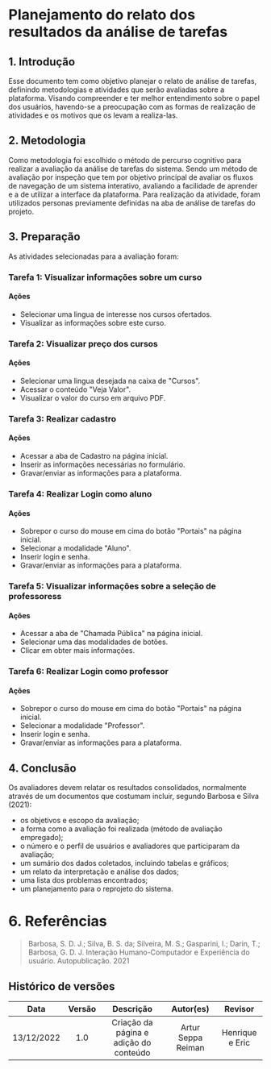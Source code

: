 # Planejamento do relato dos resultados da análise de tarefas

## 1. Introdução

Esse documento tem como objetivo planejar o relato de análise de tarefas, definindo metodologias e atividades que serão avaliadas sobre a plataforma. Visando compreender e ter melhor entendimento sobre o papel dos usuários, havendo-se a preocupação com as formas de realização de atividades e os motivos que os levam a realiza-las.

## 2. Metodologia

Como metodologia foi escolhido o método de percurso cognitivo para realizar a avaliação da análise de tarefas do sistema. Sendo um método de avaliação por inspeção que tem por objetivo principal de avaliar os fluxos de navegação de um sistema interativo, avaliando a facilidade de aprender e a de utilizar a interface da plataforma. Para realização da atividade, foram utilizados personas previamente definidas na aba de análise de tarefas do projeto.

## 3. Preparação

As atividades selecionadas para a avaliação foram:


### Tarefa 1: Visualizar informações sobre um curso

#### Ações
 - Selecionar uma lingua de interesse nos cursos ofertados.
 - Visualizar as informações sobre este curso.

### Tarefa 2:  Visualizar preço dos cursos

#### Ações
- Selecionar uma lingua desejada na caixa de "Cursos".
- Acessar o conteúdo "Veja Valor".
- Visualizar o valor do curso em arquivo PDF.

### Tarefa 3: Realizar cadastro

#### Ações

- Acessar a aba de Cadastro na página inicial.
- Inserir as informações necessárias no formulário.
- Gravar/enviar as informações para a plataforma.

### Tarefa 4: Realizar Login como aluno

#### Ações

- Sobrepor o curso do mouse em cima do botão "Portais" na página inicial.
- Selecionar a modalidade "Aluno".
- Inserir login e senha.
- Gravar/enviar as informações para a plataforma.

### Tarefa 5: Visualizar informações sobre a seleção de professoress

#### Ações

- Acessar a aba de "Chamada Pública" na página inicial.
- Selecionar uma das modalidades de botões.
- Clicar em obter mais informações.

### Tarefa 6: Realizar Login como professor

#### Ações

- Sobrepor o curso do mouse em cima do botão "Portais" na página inicial.
- Selecionar a modalidade "Professor".
- Inserir login e senha.
- Gravar/enviar as informações para a plataforma.


## 4. Conclusão

Os avaliadores devem relatar os resultados consolidados, normalmente através de um documentos que costumam incluir, segundo Barbosa e Silva (2021):

- os objetivos e escopo da avaliação;
- a forma como a avaliação foi realizada (método de avaliação empregado);
- o número e o perfil de usuários e avaliadores que participaram da avaliação;
- um sumário dos dados coletados, incluindo tabelas e gráficos;
- um relato da interpretação e análise dos dados;
- uma lista dos problemas encontrados;
- um planejamento para o reprojeto do sistema.

# 6. Referências
> Barbosa, S. D. J.; Silva, B. S. da; Silveira, M. S.; Gasparini, I.; Darin, T.; Barbosa, G. D. J. Interação Humano-Computador e Experiência do usuário. Autopublicação. 2021

## Histórico de versões
|    Data    | Versão |               Descrição                | Autor(es) | Revisor |
| :--------: | :----: | :------------------------------------: | :-------: | :-----: |
| 13/12/2022 |  1.0   | Criação da página e adição do conteúdo |   Artur Seppa Reiman    | Henrique e Eric  |